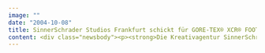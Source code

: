```yaml
---
image: ""
date: "2004-10-08"
title: SinnerSchrader Studios Frankfurt schickt für GORE-TEX® XCR® FOOTWEAR die Happy Toes europaweit auf Reisen
content: <div class="newsbody"><p><strong>Die Kreativagentur SinnerSchrader Studios Frankfurt hat für GORE-TEX® XCR® FOOTWEAR die europaweite Kampagnensite zum Thema „Schuhe und Reisen“ entwickelt. Die Site erscheint gleichzeitig in fünf Sprachen und soll die Glaubwürdigkeit, die GORE-TEX® Schuhe in der Sport- und Outdoor-Welt haben, auf andere Einsatzbereiche übertragen.</strong></p><p>Für Achim Loeffler, zuständig für Marketing und Sales Footwear, zeigt sich auf Reisen die besondere Bedeutung von GORE-TEX® XCR® Schuhen&#58; „Jeder, der z.B. bei Städtereisen 14 Stunden am Tag auf den Beinen ist, ist dankbar, wenn seine Schuhe echten Klimakomfort bieten.“</p><p>Das Special basiert auf der erfolgreichen „Happy Toes“-Printkampagne. Auch in der Online-Version spielen die glücklichen Zehen die Hauptrolle. Sie sind bei Geschäfts-, Wochenend- oder Fernreisen immer dabei und geben Reisetipps, kommentieren das Wissensquiz und erklären die Produktvorteile von Schuhen mit GORE-TEX® XCR®-Ausstattung.</p><p>GORE-TEX® FOOTWEAR setzt auf einen integrierten Kommunikationsansatz. „Wir holen die Leute mit unserer Site direkt bei den Botschaften unserer Print- und Onlinewerbung ab und erweitern sie um die multimedialen Möglichkeiten“, erläutert Loeffler. So werden neben den Reisezielen auch die Funktionsweise der GORE-TEX® XCR® Laminate in 3D-Animationen, als Film und nicht zuletzt auch die aktuellen Schuhmodelle führender Hersteller in Szene gesetzt.</p><p>Die Kampagne startet am 8. Oktober 2004 auf www.gore-tex.de/happy-toes. Die in Macromedia Flash programmierte Website ist in englisch, französisch, spanisch, italienisch und deutsch aufrufbar. Sie wird durch eine umfangreiche Print- und Onlinekampagne in Lifestyle- und Business-Medien unterstützt.</p><p><a class="news-backlink" href="/de/"><svg class="svg-ico svg-ico--arrow-left"><use xlink&#58;href="#arrow-down"></use></svg>Zurück zur Presse Übersicht</a></p></div>
---
```


